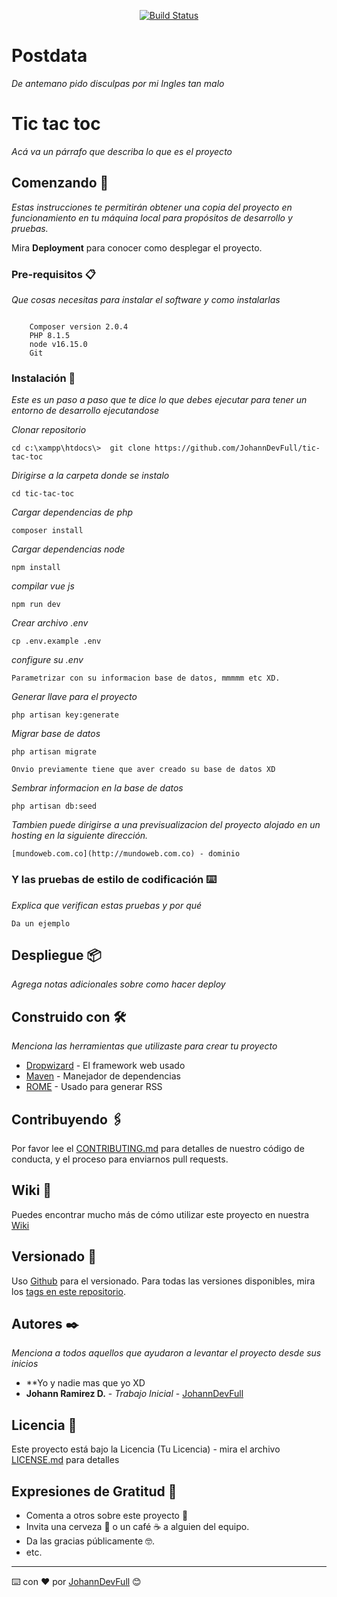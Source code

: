 <p align="center">
<a href="https://travis-ci.org/laravel/framework">
	<img src="https://travis-ci.org/laravel/framework.svg" alt="Build Status">
</a>

</p>

# Postdata 

 
_De antemano pido disculpas por mi Ingles tan malo_

# Tic tac toc

 
_Acá va un párrafo que describa lo que es el proyecto_



## Comenzando 🚀

_Estas instrucciones te permitirán obtener una copia del proyecto en funcionamiento en tu máquina local para propósitos de desarrollo y pruebas._

Mira **Deployment** para conocer como desplegar el proyecto.


### Pre-requisitos 📋

_Que cosas necesitas para instalar el software y como instalarlas_

```
	
	Composer version 2.0.4  
	PHP 8.1.5 
	node v16.15.0
	Git

```

### Instalación 🔧
_Este es un paso a paso que te dice lo que debes ejecutar para tener un entorno de desarrollo ejecutandose_

_Clonar repositorio_

```
cd c:\xampp\htdocs\>  git clone https://github.com/JohannDevFull/tic-tac-toc
```

_Dirigirse a la carpeta donde se instalo_

```
cd tic-tac-toc
```

_Cargar dependencias de php_

```
composer install
```

_Cargar dependencias node_

```
npm install
```

_compilar vue js_

```
npm run dev
```


_Crear archivo .env_

```
cp .env.example .env
```

_configure su .env_

```
Parametrizar con su informacion base de datos, mmmmm etc XD.
```

_Generar llave para el proyecto_

```
php artisan key:generate
```

_Migrar base de datos_

```
php artisan migrate
```
```
Onvio previamente tiene que aver creado su base de datos XD
```

_Sembrar informacion en la base de datos_

```
php artisan db:seed
```



_Tambien puede dirigirse a una previsualizacion del proyecto alojado en un hosting en la siguiente dirección._

```
[mundoweb.com.co](http://mundoweb.com.co) - dominio
```

### Y las pruebas de estilo de codificación ⌨️

_Explica que verifican estas pruebas y por qué_

```
Da un ejemplo
```

## Despliegue 📦

_Agrega notas adicionales sobre como hacer deploy_

## Construido con 🛠️

_Menciona las herramientas que utilizaste para crear tu proyecto_

* [Dropwizard](http://www.dropwizard.io/1.0.2/docs/) - El framework web usado
* [Maven](https://maven.apache.org/) - Manejador de dependencias
* [ROME](https://rometools.github.io/rome/) - Usado para generar RSS

## Contribuyendo 🖇️

Por favor lee el [CONTRIBUTING.md](https://gist.github.com/villanuevand/xxxxxx) para detalles de nuestro código de conducta, y el proceso para enviarnos pull requests.

## Wiki 📖

Puedes encontrar mucho más de cómo utilizar este proyecto en nuestra [Wiki](https://github.com/tu/proyecto/wiki)

## Versionado 📌

Uso [Github](https://github.com//) para el versionado. Para todas las versiones disponibles, mira los [tags en este repositorio](https://github.com/JohannDevFull/tic-tac-toc/tags).

## Autores ✒️

_Menciona a todos aquellos que ayudaron a levantar el proyecto desde sus inicios_

* **Yo y nadie mas que yo XD
* **Johann Ramirez D.** - *Trabajo Inicial* - [JohannDevFull](https://github.com/JohannDevFull)


## Licencia 📄

Este proyecto está bajo la Licencia (Tu Licencia) - mira el archivo [LICENSE.md](LICENSE.md) para detalles

## Expresiones de Gratitud 🎁

* Comenta a otros sobre este proyecto 📢
* Invita una cerveza 🍺 o un café ☕ a alguien del equipo. 
* Da las gracias públicamente 🤓.
* etc.



---
⌨️ con ❤️ por [JohannDevFull](https://github.com/JohannDevFull) 😊